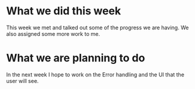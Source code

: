 # What we did this week

This week we met and talked out some of the progress we are having. We also assigned some more work to me.

# What we are planning to do

In the next week I hope to work on the Error handling and the UI that the user will see.